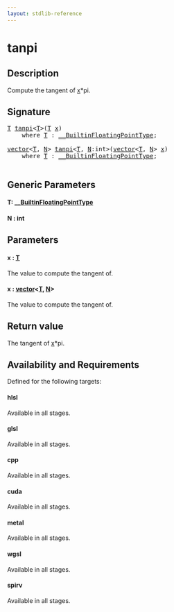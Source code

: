 ```yaml
---
layout: stdlib-reference
---
```


# tanpi

## Description

Compute the tangent of <span class='code'><a href="tanpi.html#decl-x" class="code_param">x</a>*pi</span>.



## Signature 

<pre>
<a href="tanpi.html#typeparam-T" class="code_type">T</a> <a href="tanpi.html">tanpi</a>&lt;<a href="tanpi.html#typeparam-T" class="code_type">T</a>&gt;(<a href="tanpi.html#typeparam-T" class="code_type">T</a> <a href="tanpi.html#decl-x" class="code_param">x</a>)
    <span class='code_keyword'>where</span> <a href="tanpi.html#typeparam-T" class="code_type">T</a> : <a href="../interfaces/0_builtinfloatingpointtype-029hm/index.html" class="code_type">__BuiltinFloatingPointType</a>;

<a href="../types/vector/index.html" class="code_type">vector</a>&lt;<a href="tanpi.html#typeparam-T" class="code_type">T</a>, <a href="tanpi.html#decl-N" class="code_var">N</a>&gt; <a href="tanpi.html">tanpi</a>&lt;<a href="tanpi.html#typeparam-T" class="code_type">T</a>, <a href="tanpi.html#decl-N" class="code_var">N</a>:<span class="code_keyword">int</span>&gt;(<a href="../types/vector/index.html" class="code_type">vector</a>&lt;<a href="tanpi.html#typeparam-T" class="code_type">T</a>, <a href="tanpi.html#decl-N" class="code_var">N</a>&gt; <a href="tanpi.html#decl-x" class="code_param">x</a>)
    <span class='code_keyword'>where</span> <a href="tanpi.html#typeparam-T" class="code_type">T</a> : <a href="../interfaces/0_builtinfloatingpointtype-029hm/index.html" class="code_type">__BuiltinFloatingPointType</a>;

</pre>

## Generic Parameters

####  <a id="typeparam-T"></a>T: [\_\_BuiltinFloatingPointType](../interfaces/0_builtinfloatingpointtype-029hm/index.html)
####  <a id="decl-N"></a>N  : int

## Parameters

####  <a id="decl-x"></a>x  : [T](tanpi.html#typeparam-T)
The value to compute the tangent of.

####  <a id="decl-x"></a>x  : [vector](../types/vector/index.html)\<[T](../types/vector/index.html#typeparam-T), [N](../types/vector/index.html#decl-N)\>
The value to compute the tangent of.


## Return value
The tangent of <span class='code'><a href="tanpi.html#decl-x" class="code_param">x</a>*pi</span>.


## Availability and Requirements

Defined for the following targets:

#### hlsl
Available in all stages.

#### glsl
Available in all stages.

#### cpp
Available in all stages.

#### cuda
Available in all stages.

#### metal
Available in all stages.

#### wgsl
Available in all stages.

#### spirv
Available in all stages.



